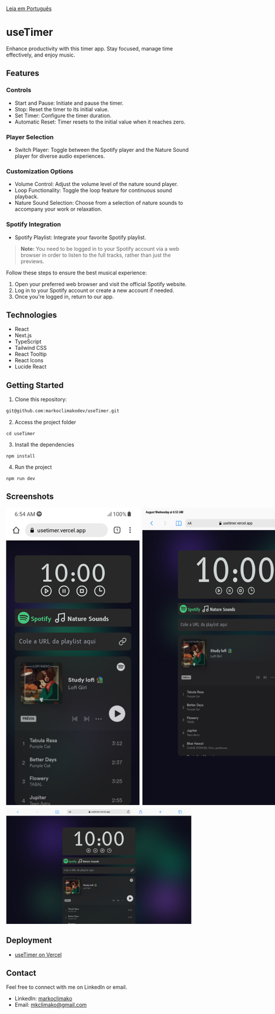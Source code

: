 [Leia em Português](/README.pt-BR.md)
# useTimer
Enhance productivity with this timer app. Stay focused, manage time effectively, and enjoy music.

## Features

### Controls

- Start and Pause: Initiate and pause the timer.
- Stop: Reset the timer to its initial value.
- Set Timer: Configure the timer duration.
- Automatic Reset: Timer resets to the initial value when it reaches zero.

### Player Selection

- Switch Player: Toggle between the Spotify player and the Nature Sound player for diverse audio experiences.

### Customization Options

- Volume Control: Adjust the volume level of the nature sound player.
- Loop Functionality: Toggle the loop feature for continuous sound playback.
- Nature Sound Selection: Choose from a selection of nature sounds to accompany your work or relaxation.

### Spotify Integration

- Spotify Playlist: Integrate your favorite Spotify playlist.

> **Note:** You need to be logged in to your Spotify account via a web browser in order to listen to the full tracks, rather than just the previews.

Follow these steps to ensure the best musical experience:

1. Open your preferred web browser and visit the official Spotify website.
2. Log in to your Spotify account or create a new account if needed.
3. Once you're logged in, return to our app.

## Technologies
- React
- Next.js
- TypeScript
- Tailwind CSS
- React Tooltip
- React Icons
- Lucide React

## Getting Started
1. Clone this repository:
```bash
git@github.com:markoclimakodev/useTimer.git
```

2. Access the project folder
```
cd useTimer
```

3. Install the dependencies
```
npm install
```

4. Run the project
```
npm run dev
```
## Screenshots
<div style="display: flex; flex-direction: column; gap: 8px; justify-content: space-between;">
  <div style="display: flex; gap: 8px;">
    <img src="./screenshots/mobile.png" alt="useTimer mobile">
    <img src="./screenshots/mobile2.png" alt="useTimer mobile">
  </div>
 <div style="flex: 1;">
    <img src="./screenshots/desktop.png" alt="useTimer desktop">
  </div>

</div>

## Deployment

- [useTimer on Vercel](https://usetimer.vercel.app/)

## Contact

Feel free to connect with me on LinkedIn or email.

- LinkedIn: [markoclimako](https://www.linkedin.com/in/markoclimako/)
- Email: mkclimako@gmail.com
